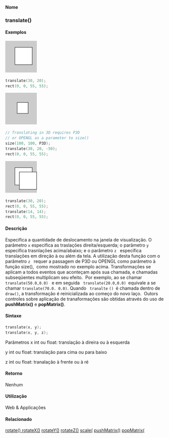 
#### Nome
### translate()

#### Exemplos
<img border="0" height="100" src="media/translate_.gif" width="100"/>

```pde
translate(30, 20); 
rect(0, 0, 55, 55); 

```
<img border="0" height="100" src="media/translate_2.gif" width="100"/>

```pde
// Translating in 3D requires P3D 
// or OPENGL as a parameter to size() 
size(100, 100, P3D); 
translate(30, 20, -50); 
rect(0, 0, 55, 55); 

```
<img border="0" height="100" src="media/translate_3.gif" width="100"/>

```pde
translate(30, 20); 
rect(0, 0, 55, 55); 
translate(14, 14); 
rect(0, 0, 55, 55); 

```

#### Descrição
Especifica a quantidade de deslocamento na janela de visualização. O parâmetro `x` especifica as traslações direita/esquerda; o parâmetro `y` especifica trasnlações acima/abaixo; e o parâmetro `z ` especifica
translações em direção à ou
além da tela. A utilização desta
função com o parâmetro `z ` requer a passagem
de P3D ou OPENGL como parâmetro à função
size(),  como mostrado no exemplo acima. Transformações se aplicam a
todos eventos que aconteçam após
sua chamada, e chamadas subseqüentes multiplicam seu efeito.  Por exemplo, ao se chamar `translate(50.0,0.0) ` e em seguida ` translate(20.0,0.0) `equivale a se chamar `translate(70.0. 0.0)`. Quando ` tranalte` `() `é chamada dentro de `draw()`,
a transformação é reinicializada ao começo
do novo laço.  Outors controles sobre
aplicação de tranaformações são
obtidas através do uso de **pushMatrix()** e **popMatrix()**.

#### Sintaxe
```pde
translate(x, y);
translate(x, y, z);

```
Parâmetros
x
int ou float: translação à direira ou à esquerda


y
int ou float: translação para cima ou para baixo


z
int ou float: tranalação à frente ou à ré



#### Retorno

	
Nenhum

#### Utilização

	
Web & Applicações

#### Relacionado
[rotate() ](rotate_
)
[rotateX()](rotateX_
)
[rotateY()](rotateY_
)
[rotateZ()](rotateZ_
)
[scale(](scale_
)
[pushMatrix()](pushMatrix_
)
[popMatrix(](popMatrix_
)

